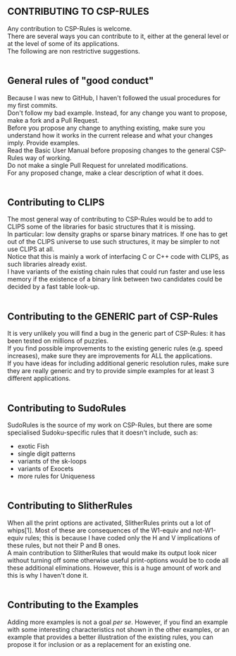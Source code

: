 
## CONTRIBUTING TO CSP-RULES

Any contribution to CSP-Rules is welcome.<br>
There are several ways you can contribute to it, either at the general level or at the level of some of its applications.<br>
The following are non restrictive suggestions.<br><br>

## General rules of "good conduct" 
Because I was new to GitHub, I haven't followed the usual procedures for my first commits.<br>
Don't follow my bad example. Instead, for any change you want to propose, make a fork and a Pull Request.<br>
Before you propose any change to anything existing, make sure you understand how it works in the current release and what your changes imply. Provide examples.<br>
Read the Basic User Manual before proposing changes to the general CSP-Rules way of working.<br>
Do not make a single Pull Request for unrelated modifications.<br>
For any proposed change, make a clear description of what it does. <br><br>


## Contributing to CLIPS 
The most general way of contributing to CSP-Rules would be to add to CLIPS some of the libraries for basic structures that it is missing.<br>
In particular: low density graphs or sparse binary matrices. If one has to get out of the CLIPS universe to use such structures, it may be simpler to not use CLIPS at all.<br>
Notice that this is mainly a work of interfacing C or C++ code with CLIPS, as such libraries already exist.<br>
I have variants of the existing chain rules that could run faster and use less memory if the existence of a binary link between two candidates could be decided by a fast table look-up. <br><br>


## Contributing to the GENERIC part of CSP-Rules 
It is very unlikely you will find a bug in the generic part of CSP-Rules: it has been tested on millions of puzzles.<br>
If you find possible improvements to the existing generic rules (e.g. speed increases), make sure they are improvements for ALL the applications.<br>
If you have ideas for including additional generic resolution rules, make sure they are really generic and try to provide simple examples for at least 3 different applications.<br><br>



## Contributing to SudoRules 
SudoRules is the source of my work on CSP-Rules, but there are some specialised Sudoku-specific rules that it doesn't include, such as:<br>
- exotic Fish<br>
- single digit patterns<br>
- variants of the sk-loops<br>
- variants of Exocets<br>
- more rules for Uniqueness<br><br>


## Contributing to SlitherRules 
When all the print options are activated, SlitherRules prints out a lot of whips[1]. Most of these are consequences of the W1-equiv and not-W1-equiv rules; this is because I have coded only the H and V implications of these rules, but not their P and B ones.<br>
A main contribution to SlitherRules that would make its output look nicer without turning off some otherwise useful print-options would be to code all these additional eliminations. However, this is a huge amount of work and this is why I haven't done it.<br><br>


## Contributing to the Examples 
Adding more examples is not a goal _per se_. However, if you find an example with some interesting characteristics not shown in the other examples, or an example that provides a better illustration of the existing rules, you can propose it for inclusion or as a replacement for an existing one.<br><br>




